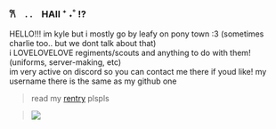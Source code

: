 ### 𐙚 . .　HAII ⁺ ˖˚ !?
HELLO!!! im kyle but i mostly go by leafy on pony town :3 (sometimes charlie too.. but we dont talk about that)   
i LOVELOVELOVE regiments/scouts and anything to do with them! (uniforms, server-making, etc)   
im very active on discord so you can contact me there if youd like! my username there is the same as my github one  
> read my [rentry](https://github.com/leafaqua) plspls

> ![](https://i.pinimg.com/564x/0b/a6/13/0ba61311453901d12467b1c3993aae6e.jpg)
